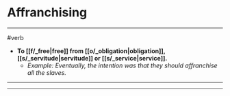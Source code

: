 # Affranchising
---
#verb
- **To [[f/_free|free]] from [[o/_obligation|obligation]], [[s/_servitude|servitude]] or [[s/_service|service]].**
	- _Example: Eventually, the intention was that they should affranchise all the slaves._
---
---

